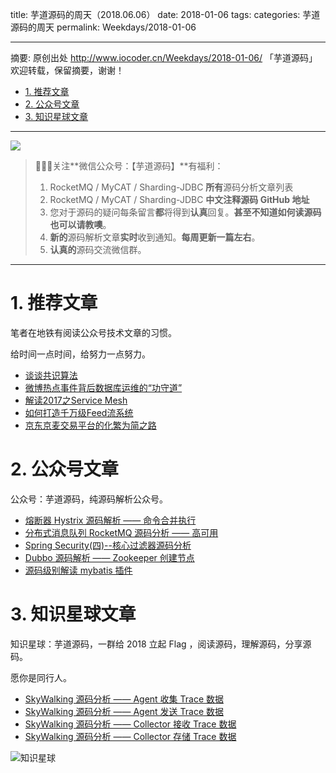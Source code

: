 title: 芋道源码的周天（2018.06.06）
date: 2018-01-06
tags:
categories: 芋道源码的周天
permalink: Weekdays/2018-01-06

-------

摘要: 原创出处 http://www.iocoder.cn/Weekdays/2018-01-06/ 「芋道源码」欢迎转载，保留摘要，谢谢！

- [1. 推荐文章](http://www.iocoder.cn/Weekdays/2018-01-06/)
- [2. 公众号文章](http://www.iocoder.cn/Weekdays/2018-01-06/)
- [3. 知识星球文章](http://www.iocoder.cn/Weekdays/2018-01-06/)

-------

![](http://www.iocoder.cn/images/common/wechat_mp_2017_07_31.jpg)

> 🙂🙂🙂关注**微信公众号：【芋道源码】**有福利：  
> 1. RocketMQ / MyCAT / Sharding-JDBC **所有**源码分析文章列表  
> 2. RocketMQ / MyCAT / Sharding-JDBC **中文注释源码 GitHub 地址**  
> 3. 您对于源码的疑问每条留言**都**将得到**认真**回复。**甚至不知道如何读源码也可以请教噢**。  
> 4. **新的**源码解析文章**实时**收到通知。**每周更新一篇左右**。  
> 5. **认真的**源码交流微信群。

-------

# 1. 推荐文章

笔者在地铁有阅读公众号技术文章的习惯。

给时间一点时间，给努力一点努力。

* [谈谈共识算法](https://mp.weixin.qq.com/s?__biz=MzI0MjA1Mjg2Ng==&mid=2649867545&idx=1&sn=19a0f41ba7d3cac8d5eb2b99677203b7&chksm=f1075f74c670d662c7f091ca5c07a51ef758bd017e26ea361d1edb00488c7ab877d893adb1b6&mpshare=1&scene=1&srcid=0104bAXXtqgi7vP8xZq5ep3e#rd)
* [微博热点事件背后数据库运维的“功守道”](https://mp.weixin.qq.com/s?__biz=MjM5NjkxMjA1MA==&mid=2247483979&idx=1&sn=ed23995c20c53fce93010dce2e039434&chksm=a6e34c969194c580f05c0fce4b29ed4683a0d2524a8de8a4754f762f0a26db312136968d22fd&mpshare=1&scene=1&srcid=0104ZyHnYz8kkVuxfPJTZlpa#rd)
* [解读2017之Service Mesh](https://mp.weixin.qq.com/s?__biz=MzIwMzg1ODcwMw==&mid=2247487273&idx=1&sn=f654a9a8cb85d8cf2d06e469585cce8a&chksm=96c9b949a1be305f3eaa18e3fcb29cf66b4f51f37869e7ccd8c080a8ded8f4ecfe78e3de8ac6&mpshare=1&scene=1&srcid=0102EAIGWTUBc6SVlyUReoe4#rd)
* [如何打造千万级Feed流系统](https://mp.weixin.qq.com/s?__biz=MzI0NTE4NjA0OQ==&mid=2658355932&idx=1&sn=ccb0bb99537b448102c47286407eea96&chksm=f2d581b2c5a208a44eb3fe8acd6eaadecbcd528d305f372b9d2067b66085d446e7d8be1d3b8e&mpshare=1&scene=1&srcid=01050VPHCXZOqetlQT3rPuST#rd)
* [京东京麦交易平台的化繁为简之路](http://www.linkedkeeper.com/detail/blog.action?bid=1066&hmsr=toutiao.io&utm_medium=toutiao.io&utm_source=toutiao.io)

# 2. 公众号文章

公众号：芋道源码，纯源码解析公众号。

* [熔断器 Hystrix 源码解析 —— 命令合并执行](https://mp.weixin.qq.com/s?__biz=MzUzMTA2NTU2Ng==&mid=2247483927&idx=1&sn=7a5e39cf36d804cf02ebbccfec3020b0&chksm=fa497da6cd3ef4b03f5d8ff53797fc54a09530f579d58c4f7d0325dff0ba729bc38a330c6565#rd)
* [分布式消息队列 RocketMQ 源码分析 —— 高可用](https://mp.weixin.qq.com/s?__biz=MzUzMTA2NTU2Ng==&mid=2247483928&idx=1&sn=14b7ca59a920253851163447d6c9d324&chksm=fa497da9cd3ef4bfa427fd4b2698e4bb4460d0c5cb813d9f886a2e29d0c84f97d6e706d0c3b3#rd)
* [Spring Security(四)--核心过滤器源码分析](https://mp.weixin.qq.com/s?__biz=MzUzMTA2NTU2Ng==&mid=2247483933&idx=1&sn=d7e3a51b20c6d8a51e1c64b31068685d&chksm=fa497daccd3ef4baf88b370700d09db36f3662b0b6a7bac4c94d08dfbcc82cbc19dc24585253#rd)
* [Dubbo 源码解析 —— Zookeeper 创建节点](https://mp.weixin.qq.com/s?__biz=MzUzMTA2NTU2Ng==&mid=2247483934&idx=1&sn=f22159486d50ee20f1d5400c3e70e51a&chksm=fa497dafcd3ef4b9aca5e3608ba7cfcd6dc28220e62030c97c1b091225ba84184df296ce5f09#rd)
* [源码级别解读 mybatis 插件](https://mp.weixin.qq.com/s?__biz=MzUzMTA2NTU2Ng==&mid=2247483937&idx=1&sn=a6b6d3c6694bf97eca2cfd2c3628547d&chksm=fa497d90cd3ef4866c0faa09c62914251d6a49de6a8af265164a2118621177956d3f2cc6be8a#rd)

# 3. 知识星球文章 

知识星球：芋道源码，一群给 2018 立起 Flag ，阅读源码，理解源码，分享源码。

愿你是同行人。

* [SkyWalking 源码分析 —— Agent 收集 Trace 数据](#)
* [SkyWalking 源码分析 —— Agent 发送 Trace 数据](#)
* [SkyWalking 源码分析 —— Collector 接收 Trace 数据](#)
* [SkyWalking 源码分析 —— Collector 存储 Trace 数据](#)

![知识星球](http://www.iocoder.cn/images/Architecture/2017_12_29/01.png)

